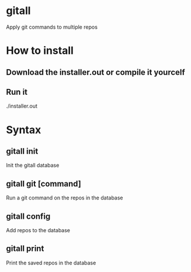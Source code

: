 # gitall
Apply git commands to multiple repos

# How to install
## Download the installer.out or compile it yourcelf
## Run it
./installer.out

# Syntax
## gitall init 
Init the gitall database
## gitall git [command]
Run a git command on the repos in the database
## gitall config
Add repos to the database
## gitall print 
Print the saved repos in the database